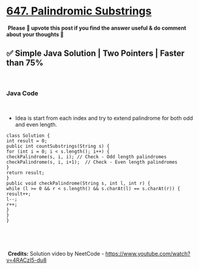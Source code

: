 # [647. Palindromic Substrings](https://leetcode.com/problems/palindromic-substrings/)
​
**Please 🔼 upvote this post if you find the answer useful & do comment about your thoughts 💬**
​
## ✅ Simple Java Solution | Two Pointers | Faster than 75%
​
### Java Code
​
- Idea is start from each index and try to extend palindrome for both odd and even length.
​
```
class Solution {
int result = 0;
public int countSubstrings(String s) {
for (int i = 0; i < s.length(); i++) {
checkPalindrome(s, i, i); // Check - Odd length palindromes
checkPalindrome(s, i, i+1);  // Check - Even length palindromes
}
return result;
}
public void checkPalindrome(String s, int l, int r) {
while (l >= 0 && r < s.length() && s.charAt(l) == s.charAt(r)) {
result++;
l--;
r++;
}
}
}
```
​
---
​
**Credits:** Solution video by NeetCode - https://www.youtube.com/watch?v=4RACzI5-du8